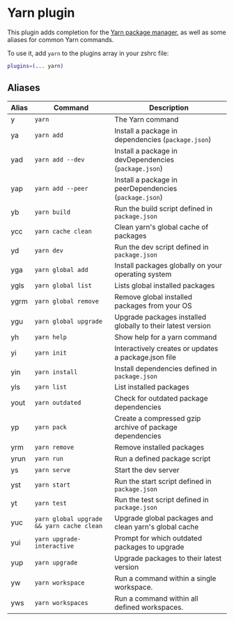 # Yarn plugin

This plugin adds completion for the [Yarn package manager](https://yarnpkg.com/en/),
as well as some aliases for common Yarn commands.

To use it, add `yarn` to the plugins array in your zshrc file:

```zsh
plugins=(... yarn)
```

## Aliases

| Alias | Command                                   | Description                                                 |
|-------|-------------------------------------------|-------------------------------------------------------------|
| y     | `yarn`                                    | The Yarn command                                            |
| ya    | `yarn add`                                | Install a package in dependencies (`package.json`)          |
| yad   | `yarn add --dev`                          | Install a package in devDependencies (`package.json`)       |
| yap   | `yarn add --peer`                         | Install a package in peerDependencies (`package.json`)      |
| yb    | `yarn build`                              | Run the build script defined in `package.json`              |
| ycc   | `yarn cache clean`                        | Clean yarn's global cache of packages                       |
| yd    | `yarn dev`                                | Run the dev script defined in `package.json`                |
| yga   | `yarn global add`                         | Install packages globally on your operating system          |
| ygls  | `yarn global list`                        | Lists global installed packages                             |
| ygrm  | `yarn global remove`                      | Remove global installed packages from your OS               |
| ygu   | `yarn global upgrade`                     | Upgrade packages installed globally to their latest version |
| yh    | `yarn help`                               | Show help for a yarn command                                |
| yi    | `yarn init`                               | Interactively creates or updates a package.json file        |
| yin   | `yarn install`                            | Install dependencies defined in `package.json`              |
| yls   | `yarn list`                               | List installed packages                                     |
| yout  | `yarn outdated`                           | Check for outdated package dependencies                     |
| yp    | `yarn pack`                               | Create a compressed gzip archive of package dependencies    |
| yrm   | `yarn remove`                             | Remove installed packages                                   |
| yrun  | `yarn run`                                | Run a defined package script                                |
| ys    | `yarn serve`                              | Start the dev server                                        |
| yst   | `yarn start`                              | Run the start script defined in `package.json`              |
| yt    | `yarn test`                               | Run the test script defined in `package.json`               |
| yuc   | `yarn global upgrade && yarn cache clean` | Upgrade global packages and clean yarn's global cache       |
| yui   | `yarn upgrade-interactive`                | Prompt for which outdated packages to upgrade               |
| yup   | `yarn upgrade`                            | Upgrade packages to their latest version                    |
| yw    | `yarn workspace`                          | Run a command within a single workspace.                    |
| yws   | `yarn workspaces`                         | Run a command within all defined workspaces.                |
